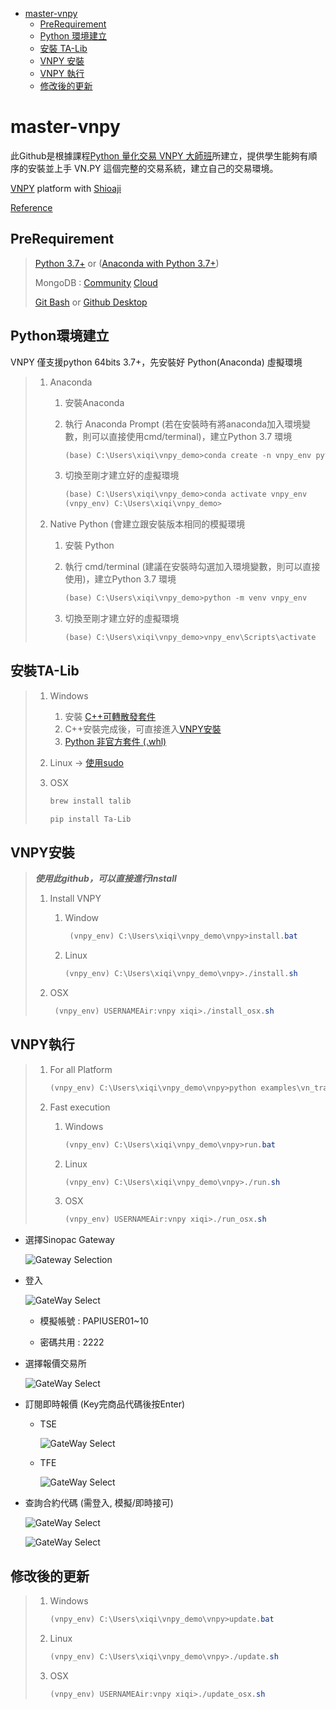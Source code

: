 <!-- toc -->

- [master-vnpy](#master-vnpy)
  - [PreRequirement](#PreRequirement)
  - [Python 環境建立](#Python環境建立)
  - [安裝 TA-Lib](#安裝TA-Lib)
  - [VNPY 安裝](#VNPY安裝)
  - [VNPY 執行](#VNPY執行)
  - [修改後的更新](#修改後的更新)

<!-- /toc -->

# master-vnpy

此Github是根據課程[Python 量化交易 VNPY 大師班](https://mastertalks.tw/products/vnpy?ref=MAXCHEN)所建立，提供學生能夠有順序的安裝並上手 VN.PY 這個完整的交易系統，建立自己的交易環境。

[VNPY](https://github.com/vnpy/vnpy) platform with [Shioaji](https://sinotrade.github.io/)

[Reference](https://blog.alvin.tw/Shioaji-With-Vnpy/)

## PreRequirement

> [Python 3.7+](https://www.python.org/)  or ([Anaconda with Python 3.7+](https://www.anaconda.com/products/individual))
>
> MongoDB : [Community](https://www.mongodb.com/try/download/community) [Cloud](https://www.mongodb.com/cloud/atlas/lp/try2?utm_source=google&utm_campaign=gs_apac_taiwan_search_brand_atlas_desktop&utm_term=mongodb&utm_medium=cpc_paid_search&utm_ad=e&gclid=CjwKCAjwx9_4BRAHEiwApAt0zrYtmb8BvZfMxkfbiv7Wh6yKCYP2BdE7MpuG4zObl-ftgE3N8rd6qBoCbsAQAvD_BwE)
>
> [Git Bash](https://git-scm.com/) or [Github Desktop](https://desktop.github.com/)

## Python環境建立

VNPY 僅支援python 64bits 3.7+，先安裝好 Python(Anaconda) 虛擬環境

>  1. Anaconda
>
>      1. 安裝Anaconda
>
>      2. 執行 Anaconda Prompt (若在安裝時有將anaconda加入環境變數，則可以直接使用cmd/terminal)，建立Python 3.7 環境
>
>         ```powershell
>         (base) C:\Users\xiqi\vnpy_demo>conda create -n vnpy_env python=3.7
>         ```
>
>      3. 切換至剛才建立好的虛擬環境
>
>         ```powershell
>         (base) C:\Users\xiqi\vnpy_demo>conda activate vnpy_env
>         (vnpy_env) C:\Users\xiqi\vnpy_demo>
>         ```
>
>  2. Native Python (會建立跟安裝版本相同的模擬環境
>
>      1. 安裝 Python
>
>      2. 執行 cmd/terminal (建議在安裝時勾選加入環境變數，則可以直接使用)，建立Python 3.7 環境
>
>         ```powershell
>         (base) C:\Users\xiqi\vnpy_demo>python -m venv vnpy_env
>         ```
>
>      3. 切換至剛才建立好的虛擬環境
>
>         ```powershell
>         (base) C:\Users\xiqi\vnpy_demo>vnpy_env\Scripts\activate
>         ```

## 安裝TA-Lib

> 1. Windows
>
>    1. 安裝 [C++可轉散發套件](https://support.microsoft.com/zh-tw/help/2977003/the-latest-supported-visual-c-downloads)
>    2. C++安裝完成後，可直接進入[VNPY安裝](#VNPY安裝)
>    3. [Python 非官方套件 (.whl)](https://www.lfd.uci.edu/~gohlke/pythonlibs/#ta-lib)
>
> 2. Linux -> [使用sudo](https://gist.github.com/brunocapelao/ed1b4f566fccf630e1fb749e5992e964)
>
> 3. OSX
>
>    ```powershell
>    brew install talib
>    ```
>
>    ```powershell
>    pip install Ta-Lib
>    ```

## VNPY安裝

> ***使用此github，可以直接進行Install***
>
> 1. Install VNPY
>
>    1. Window
> 
>       ```powershell
>        (vnpy_env) C:\Users\xiqi\vnpy_demo\vnpy>install.bat
>       ```
>
>    2. Linux
>
>       ```powershell
>       (vnpy_env) C:\Users\xiqi\vnpy_demo\vnpy>./install.sh
>       ```
> 
>   3. OSX
> 
>      ```powershell
>       (vnpy_env) USERNAMEAir:vnpy xiqi>./install_osx.sh
>      ```

## VNPY執行

> 1. For all Platform
>
>    ```powershell
>    (vnpy_env) C:\Users\xiqi\vnpy_demo\vnpy>python examples\vn_trader\run.py
>    ```
>
> 2. Fast execution
>
>    1. Windows
>
>       ```powershell
>       (vnpy_env) C:\Users\xiqi\vnpy_demo\vnpy>run.bat
>       ```
>
>    2. Linux
>
>       ```powershell
>       (vnpy_env) C:\Users\xiqi\vnpy_demo\vnpy>./run.sh
>       ```
>
>    3. OSX
>
>       ```powershell
>       (vnpy_env) USERNAMEAir:vnpy xiqi>./run_osx.sh
>       ```

- 選擇Sinopac Gateway

  ![Gateway Selection](https://github.com/xiqicpt/VNPY-Master/blob/master/Figure/Gateway%20Selection.png)

- 登入

  ![GateWay Select](https://github.com/xiqicpt/VNPY-Master/blob/master/Figure/Login.png)

  - 模擬帳號 : PAPIUSER01~10

  - 密碼共用 : 2222

- 選擇報價交易所

  ![GateWay Select](https://github.com/xiqicpt/VNPY-Master/blob/master/Figure/Exchange%20Selection.png)

- 訂閱即時報價 (Key完商品代碼後按Enter)

  - TSE

    ![GateWay Select](https://github.com/xiqicpt/VNPY-Master/blob/master/Figure/TSE%20Quote.png)

  - TFE

    ![GateWay Select](https://github.com/xiqicpt/VNPY-Master/blob/master/Figure/TSE%20Quote.png)

- 查詢合約代碼 (需登入, 模擬/即時接可)

  ![GateWay Select](https://github.com/xiqicpt/VNPY-Master/blob/master/Figure/Go%20To%20Contract%20Search.png)

  ![GateWay Select](https://github.com/xiqicpt/VNPY-Master/blob/master/Figure/Contract%20Search.png)



## 修改後的更新

>  1. Windows
>
>     ```powershell
>     (vnpy_env) C:\Users\xiqi\vnpy_demo\vnpy>update.bat
>     ```
>
>  2. Linux
>
>     ```powershell
>     (vnpy_env) C:\Users\xiqi\vnpy_demo\vnpy>./update.sh
>     ```
>
>  3. OSX
>
>     ```powershell
>     (vnpy_env) USERNAMEAir:vnpy xiqi>./update_osx.sh
>     ```
